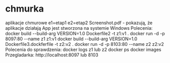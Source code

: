 # chmurka
aplikacje chmurowe
e1=etap1
e2=etap2
Screenshot.pdf - pokazują, że aplikacje działają
App jest stworzona na systemie Windows
Polecenia:
docker build --build-arg VERSION=1.0 Dockerfile2 -t z1:v1 .
docker run -d -p 8097:80 --name z1 z1:v1
docker build --build-arg VERSION=1.0 Dockerfile3.dockferfile -t z2:v2 .
docker run -d -p 8103:80 --name z2 z2:v2
Polecenia do sprawdzenia:
docker logs z1 lub z2
docker ps
docker images
Przegladarka:
http://localhost:8097 lub 8103

